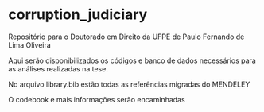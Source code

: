 # corruption_judiciary
Repositório para o Doutorado em Direito da UFPE de Paulo Fernando de Lima Oliveira

Aqui serão disponibilizados os códigos e banco de dados necessários para as análises realizadas na tese.

No arquivo library.bib estão todas as referências migradas do MENDELEY

O codebook e mais informações serão encaminhadas